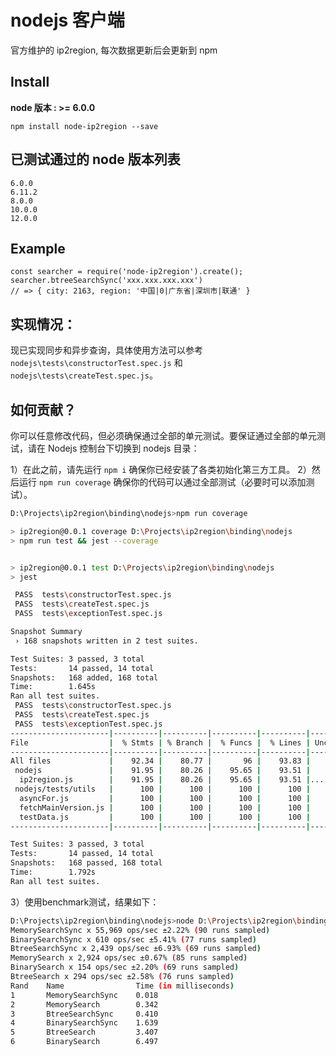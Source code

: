 # nodejs 客户端

官方维护的 ip2region, 每次数据更新后会更新到 npm 


## Install

**node 版本 : >= 6.0.0**

```
npm install node-ip2region --save 
```

## 已测试通过的 node 版本列表

```
6.0.0
6.11.2
8.0.0
10.0.0
12.0.0
```


## Example

```
const searcher = require('node-ip2region').create();
searcher.btreeSearchSync('xxx.xxx.xxx.xxx')
// => { city: 2163, region: '中国|0|广东省|深圳市|联通' }
```

## 实现情况：

现已实现同步和异步查询，具体使用方法可以参考 `nodejs\tests\constructorTest.spec.js` 和`nodejs\tests\createTest.spec.js`。

## 如何贡献？

你可以任意修改代码，但必须确保通过全部的单元测试。要保证通过全部的单元测试，请在 Nodejs 控制台下切换到 nodejs 目录：

1）在此之前，请先运行 `npm i` 确保你已经安装了各类初始化第三方工具。
2）然后运行 `npm run coverage` 确保你的代码可以通过全部测试（必要时可以添加测试）。

```bash
D:\Projects\ip2region\binding\nodejs>npm run coverage

> ip2region@0.0.1 coverage D:\Projects\ip2region\binding\nodejs
> npm run test && jest --coverage


> ip2region@0.0.1 test D:\Projects\ip2region\binding\nodejs
> jest

 PASS  tests\constructorTest.spec.js
 PASS  tests\createTest.spec.js
 PASS  tests\exceptionTest.spec.js

Snapshot Summary
 › 168 snapshots written in 2 test suites.

Test Suites: 3 passed, 3 total
Tests:       14 passed, 14 total
Snapshots:   168 added, 168 total
Time:        1.645s
Ran all test suites.
 PASS  tests\constructorTest.spec.js
 PASS  tests\createTest.spec.js
 PASS  tests\exceptionTest.spec.js
----------------------|----------|----------|----------|----------|-------------------|
File                  |  % Stmts | % Branch |  % Funcs |  % Lines | Uncovered Line #s |
----------------------|----------|----------|----------|----------|-------------------|
All files             |    92.34 |    80.77 |       96 |    93.83 |                   |
 nodejs               |    91.95 |    80.26 |    95.65 |    93.51 |                   |
  ip2region.js        |    91.95 |    80.26 |    95.65 |    93.51 |... 09,410,460,484 |
 nodejs/tests/utils   |      100 |      100 |      100 |      100 |                   |
  asyncFor.js         |      100 |      100 |      100 |      100 |                   |
  fetchMainVersion.js |      100 |      100 |      100 |      100 |                   |
  testData.js         |      100 |      100 |      100 |      100 |                   |
----------------------|----------|----------|----------|----------|-------------------|

Test Suites: 3 passed, 3 total
Tests:       14 passed, 14 total
Snapshots:   168 passed, 168 total
Time:        1.792s
Ran all test suites.
```
3）使用benchmark测试，结果如下：
```bash
D:\Projects\ip2region\binding\nodejs>node D:\Projects\ip2region\binding\nodejs\tests\benchmarkTests\main.js
MemorySearchSync x 55,969 ops/sec ±2.22% (90 runs sampled)
BinarySearchSync x 610 ops/sec ±5.41% (77 runs sampled)
BtreeSearchSync x 2,439 ops/sec ±6.93% (69 runs sampled)
MemorySearch x 2,924 ops/sec ±0.67% (85 runs sampled)
BinarySearch x 154 ops/sec ±2.20% (69 runs sampled)
BtreeSearch x 294 ops/sec ±2.58% (76 runs sampled)
Rand    Name                Time (in milliseconds)
1       MemorySearchSync    0.018
2       MemorySearch        0.342
3       BtreeSearchSync     0.410
4       BinarySearchSync    1.639
5       BtreeSearch         3.407
6       BinarySearch        6.497
```
